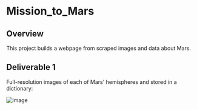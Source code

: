 # Mission_to_Mars

## Overview

This project builds a webpage from scraped images and data about Mars.

## Deliverable 1

Full-resolution images of each of Mars' hemispheres and stored in a dictionary:

![image](####)

